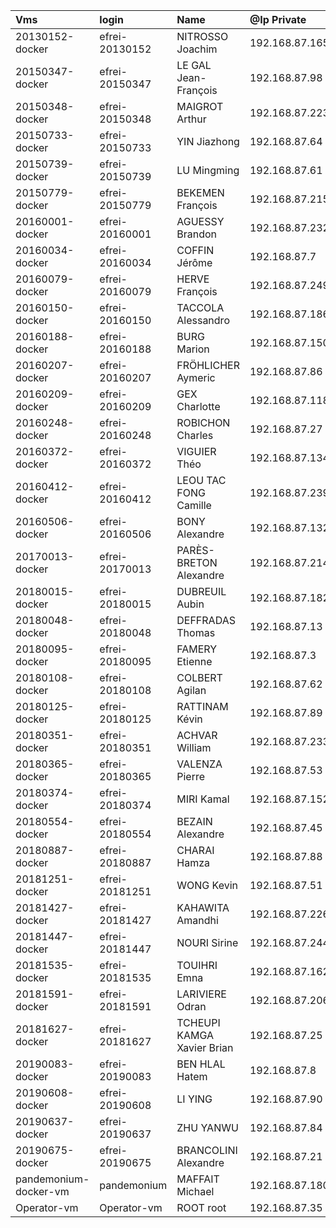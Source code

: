 | Vms                   | login          | Name                       | @Ip Private    | @Ip Public   | @Email                               |
| :-------------------- | :------------- | :------------------------- | :------------- | :----------- | :----------------------------------- |
| 20130152-docker       | efrei-20130152 | NITROSSO Joachim           | 192.168.87.165 | 85.158.8.88  | joachim.nitrosso@efrei.net           |
| 20150347-docker       | efrei-20150347 | LE GAL Jean-François       | 192.168.87.98  | 85.158.8.140 | jean-francois.le.gal@efrei.net       |
| 20150348-docker       | efrei-20150348 | MAIGROT Arthur             | 192.168.87.223 | 85.158.8.75  | arthur.maigrot@efrei.net             |
| 20150733-docker       | efrei-20150733 | YIN Jiazhong               | 192.168.87.64  | 85.158.8.101 | jiazhong.yin@efrei.net               |
| 20150739-docker       | efrei-20150739 | LU Mingming                | 192.168.87.61  | 85.158.8.131 | mingming.lu@efrei.net                |
| 20150779-docker       | efrei-20150779 | BEKEMEN François           | 192.168.87.215 | 85.158.8.213 | francois.bekemen@efrei.net           |
| 20160001-docker       | efrei-20160001 | AGUESSY Brandon            | 192.168.87.232 | 85.158.8.143 | brandon.aguessy@efrei.net            |
| 20160034-docker       | efrei-20160034 | COFFIN Jérôme              | 192.168.87.7   | 85.158.8.165 | jerome.coffin@efrei.net              |
| 20160079-docker       | efrei-20160079 | HERVE François             | 192.168.87.249 | 85.158.8.63  | francois.herve@efrei.net             |
| 20160150-docker       | efrei-20160150 | TACCOLA Alessandro         | 192.168.87.186 | 85.158.8.10  | alessandro.taccola@efrei.net         |
| 20160188-docker       | efrei-20160188 | BURG Marion                | 192.168.87.150 | 85.158.8.180 | marion.burg@efrei.net                |
| 20160207-docker       | efrei-20160207 | FRÖHLICHER Aymeric         | 192.168.87.86  | 85.158.8.20  | aymeric.frohlicher@efrei.net         |
| 20160209-docker       | efrei-20160209 | GEX Charlotte              | 192.168.87.118 | 85.158.8.148 | charlotte.gex@efrei.net              |
| 20160248-docker       | efrei-20160248 | ROBICHON Charles           | 192.168.87.27  | 85.158.8.46  | charles.robichon@efrei.net           |
| 20160372-docker       | efrei-20160372 | VIGUIER Théo               | 192.168.87.134 | 85.158.8.57  | theo.viguier@efrei.net               |
| 20160412-docker       | efrei-20160412 | LEOU TAC FONG Camille      | 192.168.87.239 | 85.158.8.208 | camille.leou.tac.fong@efrei.net      |
| 20160506-docker       | efrei-20160506 | BONY Alexandre             | 192.168.87.132 | 85.158.8.107 | alexandre.bony@efrei.net             |
| 20170013-docker       | efrei-20170013 | PARÈS-BRETON Alexandre     | 192.168.87.214 | 85.158.8.100 | alexandre.pares-breton@efrei.net     |
| 20180015-docker       | efrei-20180015 | DUBREUIL Aubin             | 192.168.87.182 | 85.158.8.118 | aubin.dubreuil@efrei.net             |
| 20180048-docker       | efrei-20180048 | DEFFRADAS Thomas           | 192.168.87.13  | 85.158.8.89  | thomas.deffradas@efrei.net           |
| 20180095-docker       | efrei-20180095 | FAMERY Etienne             | 192.168.87.3   | 85.158.8.26  | etienne.famery@efrei.net             |
| 20180108-docker       | efrei-20180108 | COLBERT Agilan             | 192.168.87.62  | 85.158.8.11  | agilan.colbert@efrei.net             |
| 20180125-docker       | efrei-20180125 | RATTINAM Kévin             | 192.168.87.89  | 85.158.8.188 | kevin.rattinam@efrei.net             |
| 20180351-docker       | efrei-20180351 | ACHVAR William             | 192.168.87.233 | 85.158.8.129 | william.achvar@efrei.net             |
| 20180365-docker       | efrei-20180365 | VALENZA Pierre             | 192.168.87.53  | 85.158.8.72  | pierre.valenza@efrei.net             |
| 20180374-docker       | efrei-20180374 | MIRI Kamal                 | 192.168.87.152 | 85.158.8.128 | kamal.miri@efrei.net                 |
| 20180554-docker       | efrei-20180554 | BEZAIN Alexandre           | 192.168.87.45  | 85.158.8.200 | alexandre.bezain@efrei.net           |
| 20180887-docker       | efrei-20180887 | CHARAI Hamza               | 192.168.87.88  | 85.158.8.166 | hamza.charai@efrei.net               |
| 20181251-docker       | efrei-20181251 | WONG Kevin                 | 192.168.87.51  | 85.158.8.167 | kevin.wong@efrei.net                 |
| 20181427-docker       | efrei-20181427 | KAHAWITA Amandhi           | 192.168.87.226 | 85.158.8.41  | amandhi.kahawita@efrei.net           |
| 20181447-docker       | efrei-20181447 | NOURI Sirine               | 192.168.87.244 | 85.158.8.85  | sirine.nouri@efrei.net               |
| 20181535-docker       | efrei-20181535 | TOUIHRI Emna               | 192.168.87.162 | 85.158.8.202 | emna.touihri@efrei.net               |
| 20181591-docker       | efrei-20181591 | LARIVIERE Odran            | 192.168.87.206 | 85.158.8.15  | odran.lariviere@efrei.net            |
| 20181627-docker       | efrei-20181627 | TCHEUPI KAMGA Xavier Brian | 192.168.87.25  | 85.158.8.191 | xavier.brian.tcheupi.kamga@efrei.net |
| 20190083-docker       | efrei-20190083 | BEN HLAL Hatem             | 192.168.87.8   | 85.158.8.150 | hatem.ben.hlal@efrei.net             |
| 20190608-docker       | efrei-20190608 | LI YING                    | 192.168.87.90  | 85.158.8.79  | ying.li@efrei.net                    |
| 20190637-docker       | efrei-20190637 | ZHU YANWU                  | 192.168.87.84  | 85.158.8.76  | yanwu.zhu@efrei.net                  |
| 20190675-docker       | efrei-20190675 | BRANCOLINI Alexandre       | 192.168.87.21  | 85.158.8.187 | alexandre.brancolini@efrei.net       |
| pandemonium-docker-vm | pandemonium    | MAFFAIT Michael            | 192.168.87.180 | 85.158.8.48  | michael.maffait@devvoteam.com        |
| Operator-vm           | Operator-vm    | ROOT root                  | 192.168.87.35  | 85.158.8.23  | operator@devoteam.com                |
